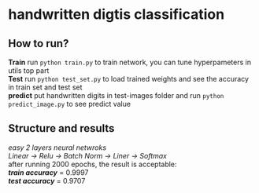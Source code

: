 # handwritten digtis classification

## How to run?
**Train** run `python train.py` to train network, you can tune hyperpameters in utils top part  
**Test** run `python test_set.py` to load trained weights and see the accuracy in train set and test set  
**predict** put handwritten digits in test-images folder and run `python predict_image.py` to see predict value

## Structure and results
*easy 2 layers neural netwroks*  
*Linear -> Relu -> Batch Norm -> Liner -> Softmax*  
after running 2000 epochs, the result is acceptable:  
__*train accuracy*__ = 0.9997  
__*test accuracy*__ = 0.9707

  
